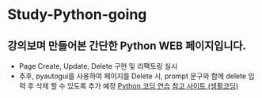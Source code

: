 # Study-Python-going
## 강의보며 만들어본 간단한 Python WEB 페이지입니다.
- Page Create, Update, Delete 구현 및 리팩토링 실시
- 추후, pyautogui를 사용하여 페이지를 Delete 시, prompt 문구와 함께 delete 입력 후 삭제 할 수 있도록 추가 예정
[Python 코딩 연습](https://hyungjinhan.github.io/Study-Python-done/)
[참고 사이트 (생활코딩)](https://opentutorials.org/course/3256)
